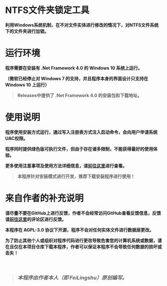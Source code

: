 # NTFS文件夹锁定工具
**利用Windows系统机制，在不对文件实体进行修改的情况下，对NTFS文件系统下的文件夹进行加锁。**

# 运行环境
**程序需要在安装有 .Net Framework 4.0 的 Windows 10 系统上运行。**

**（微软已经停止对 Windows 7 的支持，并且程序本身的界面设计只支持在 Windows 10 上运行）**

> **Releases中提供了 .Net Framework 4.0 的安装包和下载地址。**

# 使用说明
**程序使用安装方式运行，通过写入注册表方式注入启动命令，会向用户申请系统UAC权限。**

**程序同时提供绿色版可执行文件，但由于存在诸多限制，不能获得最好的使用体验。**

**更多使用注意事项及使用方法详细信息，请[前往这里](https://www.bilibili.com/video/av718939151)进行查看。**

> **本程序针对安装模式进行开发，推荐下载安装程序进行使用！**

# 来自作者的补充说明
**请尽量不要在GitHub上进行反馈，作者不会经常访问GitHub查看反馈信息，反馈请[前往这里](https://www.bilibili.com/video/av718939151)的评论区进行反馈。**

**本程序在 AGPL-3.0 协议下开源，程序不会对任何实体文件进行数据层更改。**

**为了防止其他个人或组织对程序代码进行更改导致危害您的计算机系统或数据，请在且仅在本项目仓库下载本程序，作者可以保证本程序不会导致任何数据的损坏或丢失！**

　

> ### **_本程序由作者本人（即 FeiLingshu）原创编写。_**
